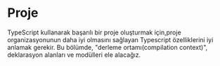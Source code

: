 # Proje

TypeScript kullanarak başarılı bir proje oluşturmak için,proje organizasyonunun daha iyi olmasını sağlayan Typescript özelliklerini iyi anlamak gerekir. Bu bölümde, "derleme ortamı(compilation context)", deklarasyon alanları ve modülleri ele alacağız.
